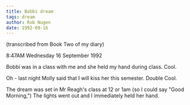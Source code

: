 ```yaml
---
title: Bobbi dream
tags: dream
author: Rob Nugen
date: 1992-09-16
---
```


<p class=note>(transcribed from Book Two of my diary)

<p class=date>8:47AM Wednesday 16 September 1992</p>

<p class="dream">Bobbi was in a class with me and she held my hand during class.  Cool.</p>

<p>Oh - last night Molly said that I will kiss her this semester. Double Cool.</p>

<p class="dream">The dream was set in Mr Reagh's class at 12 or 1am (so I could say "Good Morning,") The lights went out and I immediately held her hand.</p>
